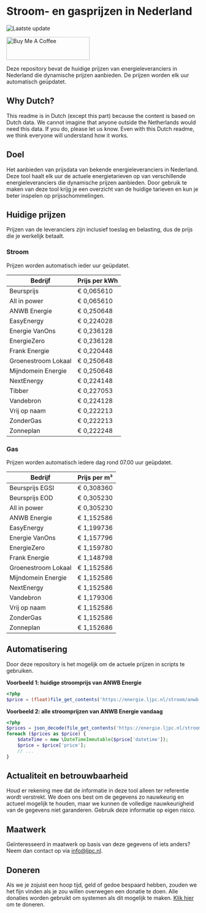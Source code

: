 # Stroom- en gasprijzen in Nederland

![Laatste update](https://img.shields.io/badge/laatste%20update-2025--09--08%2014%3A00%20CET-brightgreen)

<a href="https://www.buymeacoffee.com/Lars-" target="_blank"><img src="https://cdn.buymeacoffee.com/buttons/v2/default-orange.png" alt="Buy Me A Coffee" height="60" style="height: 60px !important;width: 217px !important;" ></a>

Deze repository bevat de huidige prijzen van energieleveranciers in Nederland die dynamische prijzen aanbieden. De prijzen worden elk uur automatisch geüpdatet.

## Why Dutch?

This readme is in Dutch (except this part) because the content is based on Dutch data. We cannot imagine that anyone outside the Netherlands would need this data. If you do, please let us know. Even with this Dutch readme, we think
everyone will understand how it works.

## Doel

Het aanbieden van prijsdata van bekende energieleveranciers in Nederland. Deze tool haalt elk uur de actuele energietarieven op van verschillende energieleveranciers die dynamische prijzen aanbieden. Door gebruik te maken van deze tool
krijg je een overzicht van de huidige tarieven en kun je beter inspelen op prijsschommelingen.

## Huidige prijzen

Prijzen van de leveranciers zijn inclusief toeslag en belasting, dus de prijs die je werkelijk betaalt.

### Stroom

Prijzen worden automatisch ieder uur geüpdatet.

 Bedrijf | Prijs per kWh 
---------|---------------
Beursprijs | € 0,065610
All in power | € 0,065610
ANWB Energie | € 0,250648
EasyEnergy | € 0,224028
Energie VanOns | € 0,236128
EnergieZero | € 0,236128
Frank Energie | € 0,220448
Groenestroom Lokaal | € 0,250648
Mijndomein Energie | € 0,250648
NextEnergy | € 0,224148
Tibber | € 0,227053
Vandebron | € 0,224128
Vrij op naam | € 0,222213
ZonderGas | € 0,222213
Zonneplan | € 0,222248


### Gas

Prijzen worden automatisch iedere dag rond 07.00 uur geüpdatet.

 Bedrijf | Prijs per m³ 
---------|--------------
Beursprijs EGSI | € 0,308360
Beursprijs EOD | € 0,305230
All in power | € 0,305230
ANWB Energie | € 1,152586
EasyEnergy | € 1,199736
Energie VanOns | € 1,157796
EnergieZero | € 1,159780
Frank Energie | € 1,148798
Groenestroom Lokaal | € 1,152586
Mijndomein Energie | € 1,152586
NextEnergy | € 1,152586
Vandebron | € 1,179306
Vrij op naam | € 1,152586
ZonderGas | € 1,152586
Zonneplan | € 1,152686


## Automatisering

Door deze repository is het mogelijk om de actuele prijzen in scripts te gebruiken.

**Voorbeeld 1: huidige stroomprijs van ANWB Energie**

```php
<?php
$price = (float)file_get_contents('https://energie.ljpc.nl/stroom/anwb-energie-nu.txt');

```

**Voorbeeld 2: alle stroomprijzen van ANWB Energie vandaag**

```php
<?php
$prices = json_decode(file_get_contents('https://energie.ljpc.nl/stroom/all-in-power-vandaag.json'),true);
foreach ($prices as $price) {
    $dateTime = new \DateTimeImmutable($price['datetime']);
    $price = $price['price'];
    // ...
}
```

## Actualiteit en betrouwbaarheid

Houd er rekening mee dat de informatie in deze tool alleen ter referentie wordt verstrekt. We doen ons best om de gegevens zo nauwkeurig en actueel mogelijk te houden, maar we kunnen de volledige nauwkeurigheid van de gegevens niet
garanderen. Gebruik deze informatie op eigen risico.

## Maatwerk

Geïnteresseerd in maatwerk op basis van deze gegevens of iets anders? Neem dan contact op
via [info@ljpc.nl](mailto:info@ljpc.nl?subject=Energie%20prijzen).

## Doneren

Als we je zojuist een hoop tijd, geld of gedoe bespaard hebben, zouden we het fijn vinden als je zou willen overwegen een
donatie te doen. Alle donaties worden gebruikt om systemen als dit mogelijk te
maken. [Klik hier](https://www.buymeacoffee.com/Lars-) om te doneren.
